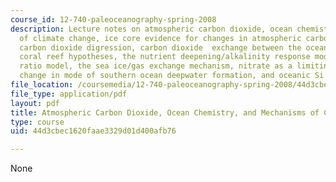 ```yaml
---
course_id: 12-740-paleoceanography-spring-2008
description: Lecture notes on atmospheric carbon dioxide, ocean chemistry, and mechanisms
  of climate change, ice core evidence for changes in atmospheric carbon dioxide,
  carbon dioxide digression, carbon dioxide  exchange between the ocean and atmosphere,
  coral reef hypotheses, the nutrient deepening/alkalinity response model, the rain
  ratio model, the sea ice/gas exchange mechanism, nitrate as a limiting nutrient,
  change in mode of southern ocean deepwater formation, and oceanic Si reorganization.
file_location: /coursemedia/12-740-paleoceanography-spring-2008/44d3cbec1620faae3329d01d400afb76_lec10.pdf
file_type: application/pdf
layout: pdf
title: Atmospheric Carbon Dioxide, Ocean Chemistry, and Mechanisms of Climate Change
type: course
uid: 44d3cbec1620faae3329d01d400afb76

---
```

None